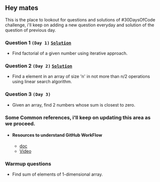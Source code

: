 ## Hey mates
This is the place to lookout for questions and solutions of #30DaysOfCode challenge, i'll keep on adding a new question everyday and solution of the question of previous day.


### Question 1 `(Day 1)`  [`Solution`](https://cbskronos.github.io/30daysofcode-in-quarantine/day1/solutions.html)

- Find factorial of a given number using iterative approach.

### Question 2 `(Day 2)` [`Solution`](https://cbskronos.github.io/30daysofcode-in-quarantine/day2/solutions.html)
- Find a element in an array of size 'n' in not more than n/2 operations using linear search algorithm.

### Question 3 `(Day 3)` 
- Given an array, find 2 numbers whose sum is closest to zero.

### Some Common references, i'll keep on updating this area as we proceed.

- #### Resources to understand GitHub WorkFlow
    - [doc](https://guides.github.com/introduction/flow/)
    - [Video](https://www.youtube.com/watch?v=sz6zfrQpCQg&list=PLg7s6cbtAD147DXcVp899Fk6SegoLY9gL)
 

### Warmup questions
- Find sum of elements of 1-dimensional array.


